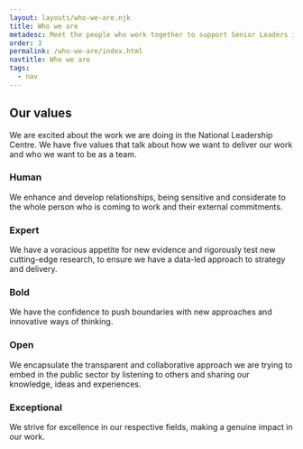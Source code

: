 ```yaml
---
layout: layouts/who-we-are.njk
title: Who we are
metadesc: Meet the people who work together to support Senior Leaders in their roles across the public sector.
order: 3
permalink: /who-we-are/index.html
navtitle: Who we are
tags:
  - nav
---
```


## Our values

We are excited about the work we are doing in the National Leadership Centre. We have five values that talk about how we want to deliver our work and who we want to be as a team.

### Human

We enhance and develop relationships, being sensitive and considerate to the whole person who is coming to work and their external commitments.

### Expert

We have a voracious appetite for new evidence and rigorously test new cutting-edge research, to ensure we have a data-led approach to strategy and delivery.

### Bold

We have the confidence to push boundaries with new approaches and innovative ways of thinking.

### Open

We encapsulate the transparent and collaborative approach we are trying to embed in the public sector by listening to others and sharing our knowledge, ideas and experiences.

### Exceptional

We strive for excellence in our respective fields, making a genuine impact in our work.

  </div>
</div>
